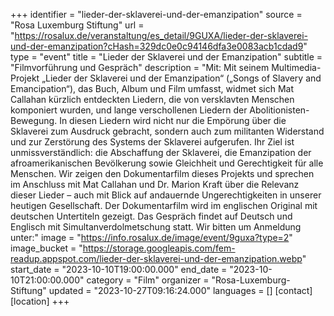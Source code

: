 +++
identifier = "lieder-der-sklaverei-und-der-emanzipation"
source = "Rosa Luxemburg Stiftung"
url = "https://rosalux.de/veranstaltung/es_detail/9GUXA/lieder-der-sklaverei-und-der-emanzipation?cHash=329dc0e0c94146dfa3e0083acb1cdad9"
type = "event"
title = "Lieder der Sklaverei und der Emanzipation"
subtitle = "Filmvorführung und Gespräch"
description = "Mit:
Mit seinem Multimedia-Projekt „Lieder der Sklaverei und der Emanzipation“ („Songs of Slavery and Emancipation“), das Buch, Album und Film umfasst, widmet sich Mat Callahan kürzlich entdeckten Liedern, die von versklavten Menschen komponiert wurden, und lange verschollenen Liedern der Abolitionisten-Bewegung. In diesen Liedern wird nicht nur die Empörung über die Sklaverei zum Ausdruck gebracht, sondern auch zum militanten Widerstand und zur Zerstörung des Systems der Sklaverei aufgerufen. Ihr Ziel ist unmissverständlich: die Abschaffung der Sklaverei, die Emanzipation der afroamerikanischen Bevölkerung sowie Gleichheit und Gerechtigkeit für alle Menschen. 
Wir zeigen den Dokumentarfilm dieses Projekts und sprechen im Anschluss mit Mat Callahan und Dr. Marion Kraft über die Relevanz dieser Lieder – auch mit Blick auf andauernde Ungerechtigkeiten in unserer heutigen Gesellschaft.
Der Dokumentarfilm wird im englischen Original mit deutschen Untertiteln gezeigt. Das Gespräch findet auf Deutsch und Englisch mit Simultanverdolmetschung statt.
Wir bitten um Anmeldung unter:"
image = "https://info.rosalux.de/image/event/9guxa?type=2"
image_bucket = "https://storage.googleapis.com/fem-readup.appspot.com/lieder-der-sklaverei-und-der-emanzipation.webp"
start_date = "2023-10-10T19:00:00.000"
end_date = "2023-10-10T21:00:00.000"
category = "Film"
organizer = "Rosa-Luxemburg-Stiftung"
updated = "2023-10-27T09:16:24.000"
languages = []
[contact]
[location]
+++